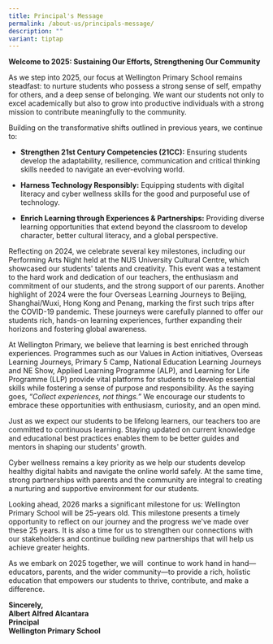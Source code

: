 ```yaml
---
title: Principal's Message
permalink: /about-us/principals-message/
description: ""
variant: tiptap
---
```

<p><strong>Welcome to 2025: Sustaining Our Efforts, Strengthening Our Community</strong>
</p>
<p>As we step into 2025, our focus at Wellington Primary School remains steadfast:
to nurture students who possess a strong sense of self, empathy for others,
and a deep sense of belonging. We want our students not only to excel academically
but also to grow into productive individuals with a strong mission to contribute
meaningfully to the community.</p>
<p>Building on the transformative shifts outlined in previous years, we continue
to:</p>
<ul data-tight="true" class="tight">
<li>
<p><strong>Strengthen 21st Century Competencies (21CC):</strong> Ensuring
students develop the adaptability, resilience, communication and critical
thinking skills needed to navigate an ever-evolving world.</p>
</li>
<li>
<p><strong>Harness Technology Responsibly:</strong> Equipping students with
digital literacy and cyber wellness skills for the good and purposeful
use of technology.</p>
</li>
<li>
<p><strong>Enrich Learning through Experiences &amp; Partnerships:</strong> Providing
diverse learning opportunities that extend beyond the classroom to develop
character, better cultural literacy, and a global perspective.</p>
</li>
</ul>
<p>Reflecting on 2024, we celebrate several key milestones, including our
Performing Arts Night held at the NUS University Cultural Centre, which
showcased our students' talents and creativity. This event was a testament
to the hard work and dedication of our teachers, the enthusiasm and commitment
of our students, and the strong support of our parents. Another highlight
of 2024 were the four Overseas Learning Journeys to Beijing, Shanghai/Wuxi,
Hong Kong and Penang, marking the first such trips after the COVID-19 pandemic.
These journeys were carefully planned to offer our students rich, hands-on
learning experiences, further expanding their horizons and fostering global
awareness.</p>
<p>At Wellington Primary, we believe that learning is best enriched through
experiences. Programmes such as our Values in Action initiatives, Overseas
Learning Journeys, Primary 5 Camp, National Education Learning Journeys
and NE Show, Applied Learning Programme (ALP), and Learning for Life Programme
(LLP) provide vital platforms for students to develop essential skills
while fostering a sense of purpose and responsibility. As the saying goes, <em>“Collect experiences, not things.”</em> We
encourage our students to embrace these opportunities with enthusiasm,
curiosity, and an open mind.</p>
<p>Just as we expect our students to be lifelong learners, our teachers too
are committed to continuous learning. Staying updated on current knowledge
and educational best practices enables them to be better guides and mentors
in shaping our students' growth.</p>
<p>Cyber wellness remains a key priority as we help our students develop
healthy digital habits and navigate the online world safely. At the same
time, strong partnerships with parents and the community are integral to
creating a nurturing and supportive environment for our students.</p>
<p>Looking ahead, 2026 marks a significant milestone for us: Wellington Primary
School will be 25-years old. This milestone presents a timely opportunity
to reflect on our journey and the progress we've made over these 25 years.
It is also a time for us to strengthen our connections with our stakeholders
and continue building new partnerships that will help us achieve greater
heights.</p>
<p>As we embark on 2025 together, we will &nbsp;continue to work hand in
hand—educators, parents, and the wider community—to provide a rich, holistic
education that empowers our students to thrive, contribute, and make a
difference.</p>
<p><strong>Sincerely,<br>Albert Alfred Alcantara<br>Principal<br>Wellington Primary School</strong>
</p>
<blockquote>
<h4></h4>
</blockquote>
<p></p>